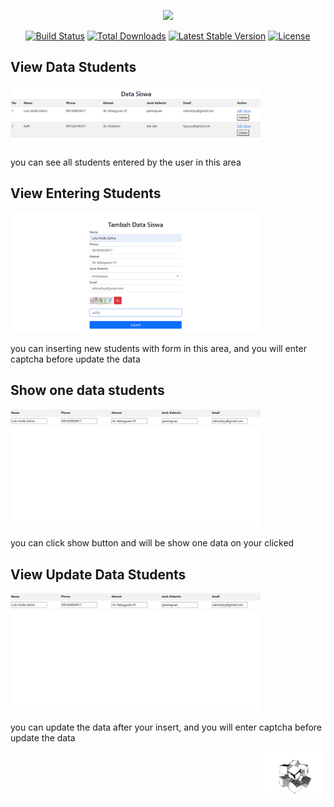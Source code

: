 <p align="center"><a href="https://laravel.com" target="_blank"><img src="https://raw.githubusercontent.com/laravel/art/master/logo-lockup/5%20SVG/2%20CMYK/1%20Full%20Color/laravel-logolockup-cmyk-red.svg" width="400"></a></p>

<p align="center">
<a href="https://travis-ci.org/laravel/framework"><img src="https://travis-ci.org/laravel/framework.svg" alt="Build Status"></a>
<a href="https://packagist.org/packages/laravel/framework"><img src="https://poser.pugx.org/laravel/framework/d/total.svg" alt="Total Downloads"></a>
<a href="https://packagist.org/packages/laravel/framework"><img src="https://poser.pugx.org/laravel/framework/v/stable.svg" alt="Latest Stable Version"></a>
<a href="https://packagist.org/packages/laravel/framework"><img src="https://poser.pugx.org/laravel/framework/license.svg" alt="License"></a>
</p>

## View Data Students

<p align="left"><a href="https://github.com/Rexus17/Simple-CRUD-with-Captcha-Use-Laravel/blob/master/preview%20picture%20project%20for%20github/Screenshot%20(457).png" target="_blank"><img src="https://github.com/Rexus17/Simple-CRUD-with-Captcha-Use-Laravel/blob/master/preview%20picture%20project%20for%20github/Screenshot%20(457).png" width="400"></a></p>

you can see all students entered by the user in this area

## View Entering Students

<p align="left"><a href="https://github.com/Rexus17/Simple-CRUD-with-Captcha-Use-Laravel/blob/master/preview%20picture%20project%20for%20github/Screenshot%20(458).png" target="_blank"><img src="https://github.com/Rexus17/Simple-CRUD-with-Captcha-Use-Laravel/blob/master/preview%20picture%20project%20for%20github/Screenshot%20(458).png" width="400"></a></p>

you can inserting new students with form in this area, and you will enter captcha before update the data

## Show one data students

<p align="left"><a href="https://github.com/Rexus17/Simple-CRUD-with-Captcha-Use-Laravel/blob/master/preview%20picture%20project%20for%20github/Screenshot%20(459).png" target="_blank"><img src="https://github.com/Rexus17/Simple-CRUD-with-Captcha-Use-Laravel/blob/master/preview%20picture%20project%20for%20github/Screenshot%20(459).png" width="400"></a></p>

you can click show button and will be show one data on your clicked

## View Update Data Students

<p align="left"><a href="https://github.com/Rexus17/Simple-CRUD-with-Captcha-Use-Laravel/blob/master/preview%20picture%20project%20for%20github/Screenshot%20(459).png" target="_blank"><img src="https://github.com/Rexus17/Simple-CRUD-with-Captcha-Use-Laravel/blob/master/preview%20picture%20project%20for%20github/Screenshot%20(459).png" width="400"></a></p>

you can update the data after your insert, and you will enter captcha before update the data

<p align="right">
<img src="https://github.com/Rexus17/REXUS17-PLANNING/blob/master/giphy-unscreen.gif" width="100">
</p>
